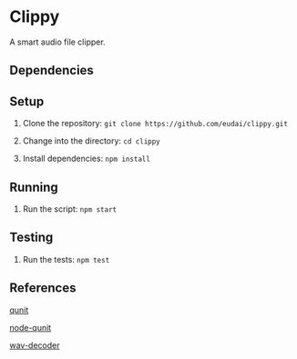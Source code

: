 # Clippy

A smart audio file clipper.

## Dependencies



## Setup

1. Clone the repository: `git clone https://github.com/eudai/clippy.git`

2. Change into the directory: `cd clippy`

3. Install dependencies: `npm install`

## Running

1. Run the script: `npm start`


## Testing

1. Run the tests: `npm test`


## References

[qunit](http://api.qunitjs.com/)

[node-qunit](https://github.com/qunitjs/node-qunit)

[wav-decoder](https://github.com/mohayonao/wav-decoder)
